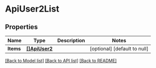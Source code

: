 # ApiUser2List

## Properties
Name | Type | Description | Notes
------------ | ------------- | ------------- | -------------
**Items** | [**[]ApiUser2**](ApiUser2.md) |  | [optional] [default to null]

[[Back to Model list]](../README.md#documentation-for-models) [[Back to API list]](../README.md#documentation-for-api-endpoints) [[Back to README]](../README.md)


